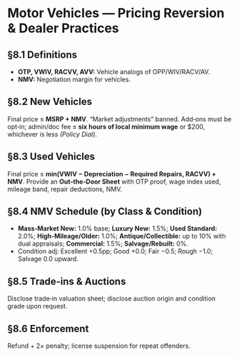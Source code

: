 # Motor Vehicles — Pricing Reversion & Dealer Practices

## §8.1 Definitions
- **OTP, VWIV, RACVV, AVV:** Vehicle analogs of OPP/WIV/RACV/AV.  
- **NMV:** Negotiation margin for vehicles.

## §8.2 New Vehicles
Final price ≤ **MSRP + NMV**. “Market adjustments” banned. Add‑ons must be opt‑in; admin/doc fee ≤ **six hours of local minimum wage** or $200, whichever is less *(Policy Dial)*.

## §8.3 Used Vehicles
Final price ≤ **min(VWIV − Depreciation − Required Repairs, RACVV) + NMV**. Provide an **Out‑the‑Door Sheet** with OTP proof, wage index used, mileage band, repair deductions, NMV.

## §8.4 NMV Schedule (by Class & Condition)
- **Mass‑Market New:** 1.0% base; **Luxury New:** 1.5%; **Used Standard:** 2.0%; **High‑Mileage/Older:** 1.0%; **Antique/Collectible:** up to 10% with dual appraisals; **Commercial:** 1.5%; **Salvage/Rebuilt:** 0%.  
- Condition adj: Excellent +0.5pp; Good +0.0; Fair −0.5; Rough −1.0; Salvage 0.0 upward.

## §8.5 Trade‑ins & Auctions
Disclose trade‑in valuation sheet; disclose auction origin and condition grade upon request.

## §8.6 Enforcement
Refund + 2× penalty; license suspension for repeat offenders.
